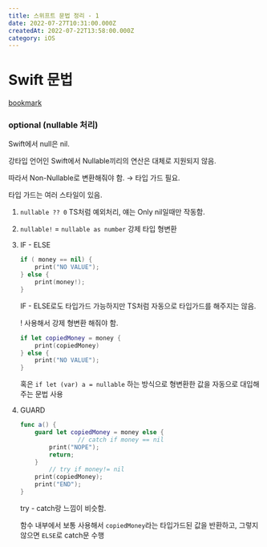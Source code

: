 ```yaml
---
title: 스위프트 문법 정리 - 1
date: 2022-07-27T10:31:00.000Z
createdAt: 2022-07-22T13:58:00.000Z
category: iOS
---
```


# Swift 문법


[bookmark](https://jusung.gitbook.io/the-swift-language-guide/)


### optional (nullable 처리)


Swift에서 null은 nil.


강타입 언어인 Swift에서 Nullable끼리의 연산은 대체로 지원되지 않음.


따라서 Non-Nullable로 변환해줘야 함. → 타입 가드 필요.


타입 가드는 여러 스타일이 있음.

1. `nullable ?? 0`  TS처럼 예외처리, 얘는 Only nil일때만 작동함.
2. `nullable!` = `nullable as number`  강제 타입 형변환
3. IF - ELSE

	```swift
	if ( money == nil) {
	    print("NO VALUE");
	} else {
	    print(money!);
	}
	```


	IF - ELSE로도 타입가드 가능하지만 TS처럼 자동으로 타입가드를 해주지는 않음.


	! 사용해서 강제 형변환 해줘야 함.


	```swift
	if let copiedMoney = money {
	    print(copiedMoney)
	} else {
	    print("NO VALUE");
	}
	```


	혹은 `if let (var) a = nullable` 하는 방식으로 형변환한 값을 자동으로 대입해주는 문법 사용

4. GUARD

	```swift
	func a() {
	    guard let copiedMoney = money else {
					// catch if money == nil
	        print("NOPE");
	        return;
	    }
			// try if money!= nil
	    print(copiedMoney);
	    print("END");
	}
	```


	try - catch랑 느낌이 비슷함.


	함수 내부에서 보통 사용해서 `copiedMoney`라는 타입가드된 값을 반환하고, 그렇지 않으면 `ELSE`로 catch문 수행

